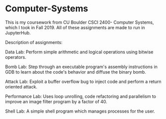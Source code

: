 # Computer-Systems

This is my coursework from CU Boulder CSCI 2400- Computer Systems, which I took in Fall 2019. All of these assignments are made to run in JupyterHub. 

Description of assignments:

Data Lab: Perform simple arithmetic and logical operations using bitwise operators.

Bomb Lab: Step through an executable program's assembly instructions in GDB to learn about the code's behavior and diffuse the binary bomb. 

Attack Lab: Exploit a buffer overflow bug to inject code and perform a return oriented attack.

Performance Lab: Uses loop unrolling, code refactoring and parallelism to improve an image filter program by a factor of 40.

Shell Lab:  A simple shell program which manages processes for the user.

